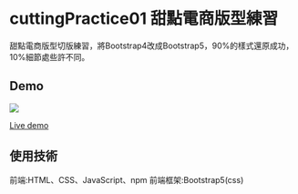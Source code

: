 # cuttingPractice01 甜點電商版型練習
 
 甜點電商版型切版練習，將Bootstrap4改成Bootstrap5，90%的樣式還原成功，10%細節處些許不同。

## Demo

![](https://i.imgur.com/5WnLQmN.png)

[Live demo](https://xujiawei0812.github.io/cuttingPractice01/)

## 使用技術

前端:HTML、CSS、JavaScript、npm
前端框架:Bootstrap5(css)




